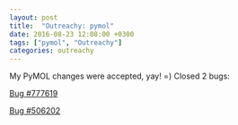 ```yaml
---
layout: post
title:  "Outreachy: pymol"
date: 2016-08-23 12:08:00 +0300
tags: ["pymol", "Outreachy"]
categories: outreachy 
---
```

My PyMOL changes were accepted, yay! =)
Closed 2 bugs:

  [Bug #777619](https://bugs.debian.org/cgi-bin/bugreport.cgi?bug=777619)

  [Bug #506202](https://bugs.debian.org/cgi-bin/bugreport.cgi?bug=506202)
